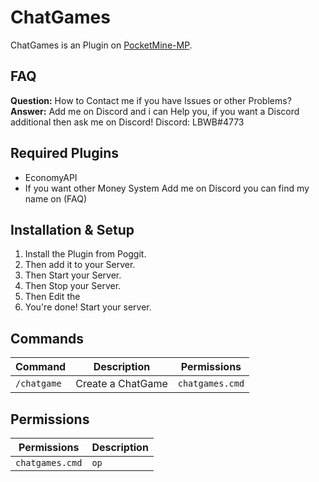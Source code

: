 # ChatGames

ChatGames is an Plugin on [PocketMine-MP](https://github.com/pmmp/PocketMine-MP).

<!-- If one question constantly persists, add the Q/A in here. -->
## FAQ
**Question:** How to Contact me if you have Issues or other Problems? </br>
**Answer:** Add me on Discord and i can Help you, if you want a Discord additional then ask me on Discord! 
  Discord: LBWB#4773

## Required Plugins
* EconomyAPI
* If you want other Money System Add me on Discord you can find my name on (FAQ)

## Installation & Setup
1. Install the Plugin from Poggit.
2. Then add it to your Server.
3. Then Start your Server.
4. Then Stop your Server.
5. Then Edit the 
6. You're done! Start your server.

## Commands
| Command             | Description                  | Permissions             |                        
|---------------------|------------------------------|-------------------------|  
| `/chatgame`         | Create a ChatGame            | `chatgames.cmd`         |      

## Permissions
| Permissions                              | Description  |    
|------------------------------------------|--------------|  
| `chatgames.cmd`                          | `op`         |
